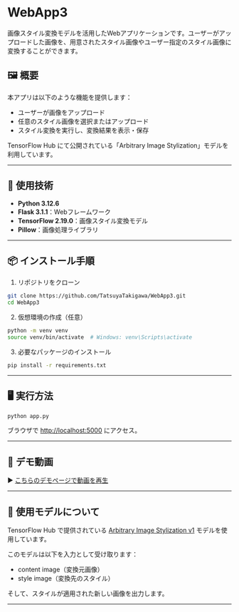 # WebApp3

画像スタイル変換モデルを活用したWebアプリケーションです。ユーザーがアップロードした画像を、用意されたスタイル画像やユーザー指定のスタイル画像に変換することができます。

## 🖼️ 概要

本アプリは以下のような機能を提供します：

- ユーザーが画像をアップロード
- 任意のスタイル画像を選択またはアップロード
- スタイル変換を実行し、変換結果を表示・保存

TensorFlow Hub にて公開されている「Arbitrary Image Stylization」モデルを利用しています。

---

## 🚀 使用技術

- **Python 3.12.6**
- **Flask 3.1.1**：Webフレームワーク
- **TensorFlow 2.19.0**：画像スタイル変換モデル
- **Pillow**：画像処理ライブラリ

---

## 📦 インストール手順

1. リポジトリをクローン

```bash
git clone https://github.com/TatsuyaTakigawa/WebApp3.git
cd WebApp3
```

2. 仮想環境の作成（任意）

```bash
python -m venv venv
source venv/bin/activate  # Windows: venv\Scripts\activate
```

3. 必要なパッケージのインストール

```bash
pip install -r requirements.txt
```

---

## 🖥️ 実行方法

```bash
python app.py
```

ブラウザで [http://localhost:5000](http://localhost:5000) にアクセス。

---

## 🎥 デモ動画

▶️ [こちらのデモページで動画を再生](https://drive.google.com/file/d/1nSPqH5NagnduPHmcekPDmSk4k--dPyc1/view?usp=drive_link)

---

## 🧠 使用モデルについて

TensorFlow Hub で提供されている [Arbitrary Image Stylization v1](https://www.kaggle.com/models/google/arbitrary-image-stylization-v1/code) モデルを使用しています。

このモデルは以下を入力として受け取ります：

- content image（変換元画像）
- style image（変換先のスタイル）

そして、スタイルが適用された新しい画像を出力します。

---
